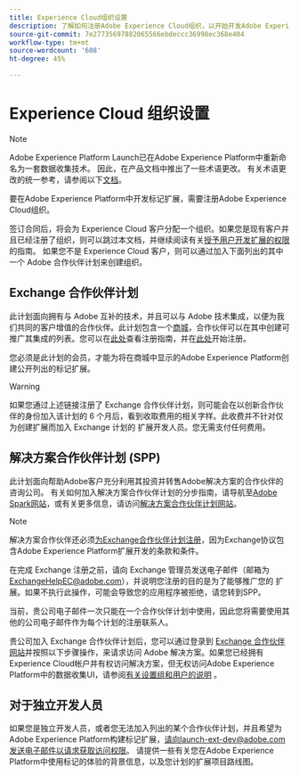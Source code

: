 ```yaml
---
title: Experience Cloud组织设置
description: 了解如何注册Adobe Experience Cloud组织，以开始开发Adobe Experience Platform的扩展。
source-git-commit: 7e27735697882065566ebdeccc36998ec368e404
workflow-type: tm+mt
source-wordcount: '608'
ht-degree: 45%

---
```


# Experience Cloud 组织设置

>[!NOTE]
>
>Adobe Experience Platform Launch已在Adobe Experience Platform中重新命名为一套数据收集技术。 因此，在产品文档中推出了一些术语更改。 有关术语更改的统一参考，请参阅以下[文档](../../term-updates.md)。

要在Adobe Experience Platform中开发标记扩展，需要注册Adobe Experience Cloud组织。

签订合同后，将会为 Experience Cloud 客户分配一个组织。如果您是现有客户并且已经注册了组织，则可以跳过本文档，并继续阅读有关[授予用户开发扩展的权限](./access.md)的指南。 如果您不是 Experience Cloud 客户，则可以通过加入下面列出的其中一个 Adobe 合作伙伴计划来创建组织。

## Exchange 合作伙伴计划

此计划面向拥有与 Adobe 互补的技术，并且可以与 Adobe 技术集成，以便为我们共同的客户增值的合作伙伴。此计划包含一个[商城](https://www.adobeexchange.com/experiencecloud.html)，合作伙伴可以在其中创建可推广其集成的列表。您可以在[此处](https://partners.adobe.com/exchangeprogram/experiencecloud/reg-guide.html)查看注册指南，并在[此处](https://partners.adobe.com/exchangeprogram/experiencecloud/prereg.html)开始注册。

您必须是此计划的会员，才能为将在商城中显示的Adobe Experience Platform创建公开列出的标记扩展。

>[!WARNING]
>
>如果您通过上述链接注册了 Exchange 合作伙伴计划，则可能会在以创新合作伙伴的身份加入该计划的 6 个月后，看到收取费用的相关字样。此收费并不针对仅为创建扩展而加入 Exchange 计划的 扩展开发人员。您无需支付任何费用。

## 解决方案合作伙伴计划 (SPP)

此计划面向帮助Adobe客户充分利用其投资并转售Adobe解决方案的合作伙伴的咨询公司。 有关如何加入解决方案合作伙伴计划的分步指南，请导航至[Adobe Spark网站](https://spark.adobe.com/page/7PKZzIJJjkcDd/)，或有关更多信息，请访问[解决方案合作伙伴计划网站](https://solutionpartners.adobe.com/home.html)。

>[!NOTE]
>
>解决方案合作伙伴还必须[为Exchange合作伙伴计划注册](https://partners.adobe.com/exchangeprogram/experiencecloud/prereg.html)，因为Exchange协议包含Adobe Experience Platform扩展开发的条款和条件。
>
>在完成 Exchange 注册之前，请向 Exchange 管理员发送电子邮件（邮箱为 <ExchangeHelpEC@adobe.com>），并说明您注册的目的是为了能够推广您的 扩展。如果不执行此操作，可能会导致您的应用程序被拒绝，请您转到SPP。
>
>当前，贵公司电子邮件一次只能在一个合作伙伴计划中使用，因此您将需要使用其他的公司电子邮件作为每个计划的注册联系人。

贵公司加入 Exchange 合作伙伴计划后，您可以通过登录到 [Exchange 合作伙伴网站](https://partners.adobe.com/exchangeprogram/experiencecloud)并按照以下步骤操作，来请求访问 Adobe 解决方案。如果您已经拥有Experience Cloud帐户并有权访问解决方案，但无权访问Adobe Experience Platform中的数据收集UI，请参阅[有关设置组和用户的说明](../../ui/administration/user-permissions.md) 。

## 对于独立开发人员

如果您是独立开发人员，或者您无法加入列出的某个合作伙伴计划，并且希望为Adobe Experience Platform构建标记扩展，请向launch-ext-dev@adobe.com发送电子邮件以请求获取访问权限。 请提供一些有关您在Adobe Experience Platform中使用标记的体验的背景信息，以及您计划的扩展项目路线图。
